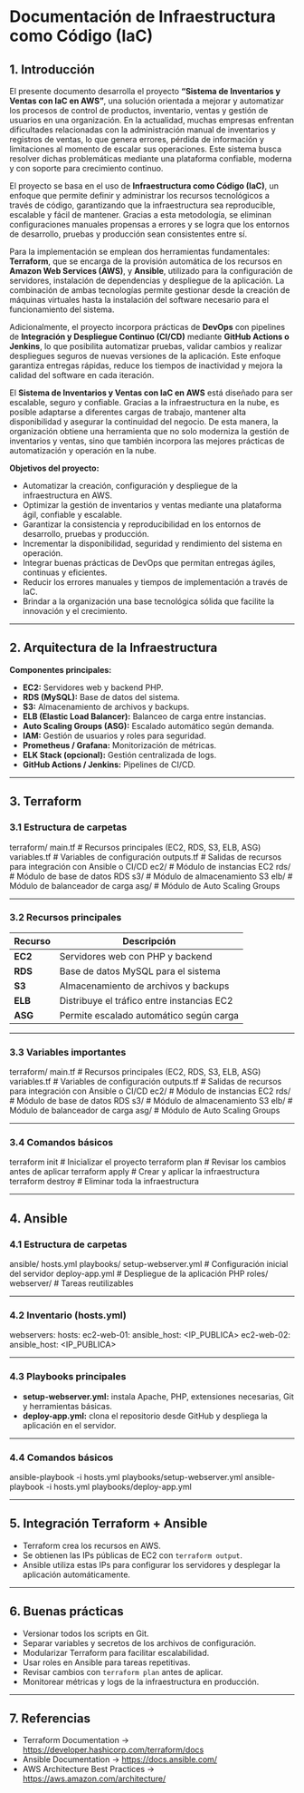# Documentación de Infraestructura como Código (IaC)

## 1. Introducción

El presente documento desarrolla el proyecto **“Sistema de Inventarios y Ventas con IaC en AWS”**, una solución orientada a mejorar y automatizar los procesos de control de productos, inventario, ventas y gestión de usuarios en una organización. En la actualidad, muchas empresas enfrentan dificultades relacionadas con la administración manual de inventarios y registros de ventas, lo que genera errores, pérdida de información y limitaciones al momento de escalar sus operaciones. Este sistema busca resolver dichas problemáticas mediante una plataforma confiable, moderna y con soporte para crecimiento continuo.  

El proyecto se basa en el uso de **Infraestructura como Código (IaC)**, un enfoque que permite definir y administrar los recursos tecnológicos a través de código, garantizando que la infraestructura sea reproducible, escalable y fácil de mantener. Gracias a esta metodología, se eliminan configuraciones manuales propensas a errores y se logra que los entornos de desarrollo, pruebas y producción sean consistentes entre sí.  

Para la implementación se emplean dos herramientas fundamentales: **Terraform**, que se encarga de la provisión automática de los recursos en **Amazon Web Services (AWS)**, y **Ansible**, utilizado para la configuración de servidores, instalación de dependencias y despliegue de la aplicación. La combinación de ambas tecnologías permite gestionar desde la creación de máquinas virtuales hasta la instalación del software necesario para el funcionamiento del sistema.  

Adicionalmente, el proyecto incorpora prácticas de **DevOps** con pipelines de **Integración y Despliegue Continuo (CI/CD)** mediante **GitHub Actions o Jenkins**, lo que posibilita automatizar pruebas, validar cambios y realizar despliegues seguros de nuevas versiones de la aplicación. Este enfoque garantiza entregas rápidas, reduce los tiempos de inactividad y mejora la calidad del software en cada iteración.  

El **Sistema de Inventarios y Ventas con IaC en AWS** está diseñado para ser escalable, seguro y confiable. Gracias a la infraestructura en la nube, es posible adaptarse a diferentes cargas de trabajo, mantener alta disponibilidad y asegurar la continuidad del negocio. De esta manera, la organización obtiene una herramienta que no solo moderniza la gestión de inventarios y ventas, sino que también incorpora las mejores prácticas de automatización y operación en la nube.  

**Objetivos del proyecto:**
- Automatizar la creación, configuración y despliegue de la infraestructura en AWS.  
- Optimizar la gestión de inventarios y ventas mediante una plataforma ágil, confiable y escalable.  
- Garantizar la consistencia y reproducibilidad en los entornos de desarrollo, pruebas y producción.  
- Incrementar la disponibilidad, seguridad y rendimiento del sistema en operación.  
- Integrar buenas prácticas de DevOps que permitan entregas ágiles, continuas y eficientes.  
- Reducir los errores manuales y tiempos de implementación a través de IaC.  
- Brindar a la organización una base tecnológica sólida que facilite la innovación y el crecimiento.  

---

## 2. Arquitectura de la Infraestructura

**Componentes principales:**
- **EC2:** Servidores web y backend PHP.  
- **RDS (MySQL):** Base de datos del sistema.  
- **S3:** Almacenamiento de archivos y backups.  
- **ELB (Elastic Load Balancer):** Balanceo de carga entre instancias.  
- **Auto Scaling Groups (ASG):** Escalado automático según demanda.  
- **IAM:** Gestión de usuarios y roles para seguridad.  
- **Prometheus / Grafana:** Monitorización de métricas.  
- **ELK Stack (opcional):** Gestión centralizada de logs.  
- **GitHub Actions / Jenkins:** Pipelines de CI/CD.  

---

## 3. Terraform  

### 3.1 Estructura de carpetas  

terraform/
  main.tf        # Recursos principales (EC2, RDS, S3, ELB, ASG)
  variables.tf   # Variables de configuración
  outputs.tf     # Salidas de recursos para integración con Ansible o CI/CD
  ec2/           # Módulo de instancias EC2
  rds/           # Módulo de base de datos RDS
  s3/            # Módulo de almacenamiento S3
  elb/           # Módulo de balanceador de carga
  asg/           # Módulo de Auto Scaling Groups

---

### 3.2 Recursos principales  

| Recurso | Descripción |
|---------|-------------|
| **EC2** | Servidores web con PHP y backend |
| **RDS** | Base de datos MySQL para el sistema |
| **S3**  | Almacenamiento de archivos y backups |
| **ELB** | Distribuye el tráfico entre instancias EC2 |
| **ASG** | Permite escalado automático según carga |

---

### 3.3 Variables importantes  

terraform/
  main.tf        # Recursos principales (EC2, RDS, S3, ELB, ASG)
  variables.tf   # Variables de configuración
  outputs.tf     # Salidas de recursos para integración con Ansible o CI/CD
  ec2/           # Módulo de instancias EC2
  rds/           # Módulo de base de datos RDS
  s3/            # Módulo de almacenamiento S3
  elb/           # Módulo de balanceador de carga
  asg/           # Módulo de Auto Scaling Groups
  
---

### 3.4 Comandos básicos  

terraform init       # Inicializar el proyecto
terraform plan       # Revisar los cambios antes de aplicar
terraform apply      # Crear y aplicar la infraestructura
terraform destroy    # Eliminar toda la infraestructura

---

## 4. Ansible  

### 4.1 Estructura de carpetas  

ansible/
  hosts.yml
  playbooks/
    setup-webserver.yml   # Configuración inicial del servidor
    deploy-app.yml        # Despliegue de la aplicación PHP
  roles/
    webserver/            # Tareas reutilizables

---

### 4.2 Inventario (hosts.yml)  

webservers:
  hosts:
    ec2-web-01:
      ansible_host: <IP_PUBLICA>
    ec2-web-02:
      ansible_host: <IP_PUBLICA>

---

### 4.3 Playbooks principales  

- **setup-webserver.yml:** instala Apache, PHP, extensiones necesarias, Git y herramientas básicas.  
- **deploy-app.yml:** clona el repositorio desde GitHub y despliega la aplicación en el servidor.  

---

### 4.4 Comandos básicos  

ansible-playbook -i hosts.yml playbooks/setup-webserver.yml
ansible-playbook -i hosts.yml playbooks/deploy-app.yml

---

## 5. Integración Terraform + Ansible  

- Terraform crea los recursos en AWS.  
- Se obtienen las IPs públicas de EC2 con `terraform output`.  
- Ansible utiliza estas IPs para configurar los servidores y desplegar la aplicación automáticamente.  

---

## 6. Buenas prácticas  

- Versionar todos los scripts en Git.  
- Separar variables y secretos de los archivos de configuración.  
- Modularizar Terraform para facilitar escalabilidad.  
- Usar roles en Ansible para tareas repetitivas.  
- Revisar cambios con `terraform plan` antes de aplicar.  
- Monitorear métricas y logs de la infraestructura en producción.  

---

## 7. Referencias  

- Terraform Documentation → https://developer.hashicorp.com/terraform/docs  
- Ansible Documentation → https://docs.ansible.com/  
- AWS Architecture Best Practices → https://aws.amazon.com/architecture/  




